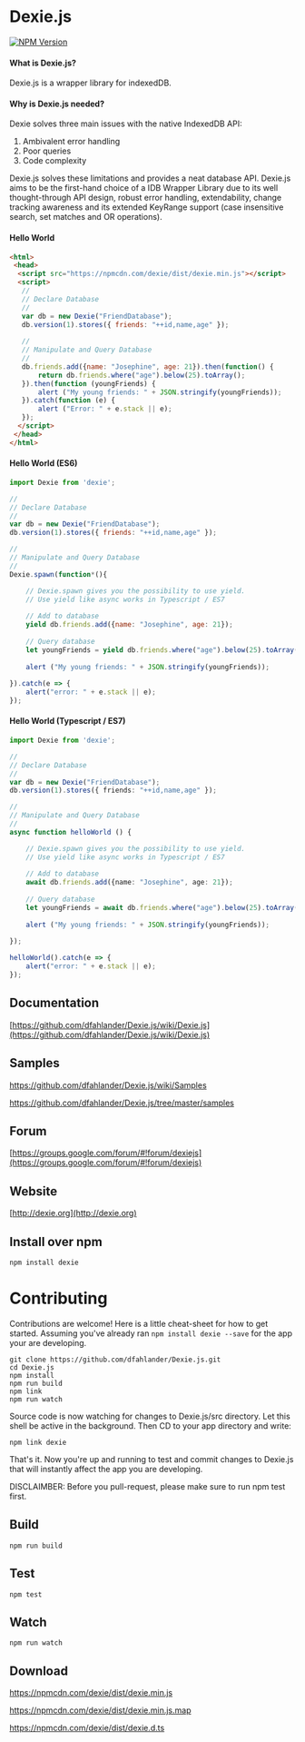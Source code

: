 Dexie.js
========

[![NPM Version][npm-image]][npm-url]

#### What is Dexie.js?
Dexie.js is a wrapper library for indexedDB.

#### Why is Dexie.js needed?
Dexie solves three main issues with the native IndexedDB API:

 1. Ambivalent error handling
 2. Poor queries
 3. Code complexity

Dexie.js solves these limitations and provides a neat database API. Dexie.js aims to be the first-hand choice of a IDB Wrapper Library due to its well thought-through API design, robust error handling, extendability, change tracking awareness and its extended KeyRange support (case insensitive search, set matches and OR operations).

#### Hello World

```html
<html>
 <head>
  <script src="https://npmcdn.com/dexie/dist/dexie.min.js"></script>
  <script>
   //
   // Declare Database
   //
   var db = new Dexie("FriendDatabase");
   db.version(1).stores({ friends: "++id,name,age" });
   
   //
   // Manipulate and Query Database
   //
   db.friends.add({name: "Josephine", age: 21}).then(function() {
       return db.friends.where("age").below(25).toArray();
   }).then(function (youngFriends) {
       alert ("My young friends: " + JSON.stringify(youngFriends));
   }).catch(function (e) {
       alert ("Error: " + e.stack || e);
   });
  </script>
 </head>
</html>
```

#### Hello World (ES6)
```js
import Dexie from 'dexie';

//
// Declare Database
//
var db = new Dexie("FriendDatabase");
db.version(1).stores({ friends: "++id,name,age" });

//
// Manipulate and Query Database
//
Dexie.spawn(function*(){

    // Dexie.spawn gives you the possibility to use yield.
    // Use yield like async works in Typescript / ES7
    
    // Add to database
    yield db.friends.add({name: "Josephine", age: 21});
    
    // Query database
    let youngFriends = yield db.friends.where("age").below(25).toArray();
    
    alert ("My young friends: " + JSON.stringify(youngFriends));
    
}).catch(e => {
    alert("error: " + e.stack || e);
});
```

#### Hello World (Typescript / ES7)
```ts
import Dexie from 'dexie';

//
// Declare Database
//
var db = new Dexie("FriendDatabase");
db.version(1).stores({ friends: "++id,name,age" });

//
// Manipulate and Query Database
//
async function helloWorld () {

    // Dexie.spawn gives you the possibility to use yield.
    // Use yield like async works in Typescript / ES7
    
    // Add to database
    await db.friends.add({name: "Josephine", age: 21});
    
    // Query database
    let youngFriends = await db.friends.where("age").below(25).toArray();
    
    alert ("My young friends: " + JSON.stringify(youngFriends));
    
});

helloWorld().catch(e => {
    alert("error: " + e.stack || e);
});

```

Documentation
-------------
[https://github.com/dfahlander/Dexie.js/wiki/Dexie.js](https://github.com/dfahlander/Dexie.js/wiki/Dexie.js)

Samples
-------
https://github.com/dfahlander/Dexie.js/wiki/Samples

https://github.com/dfahlander/Dexie.js/tree/master/samples

Forum
-----
[https://groups.google.com/forum/#!forum/dexiejs](https://groups.google.com/forum/#!forum/dexiejs)

Website
-------
[http://dexie.org](http://dexie.org)

Install over npm
----------------
```
npm install dexie
```

Contributing
============
Contributions are welcome! Here is a little cheat-sheet for how to get started. Assuming you've already ran `npm install dexie --save` for the app your are developing.

```
git clone https://github.com/dfahlander/Dexie.js.git
cd Dexie.js
npm install
npm run build
npm link
npm run watch
```
Source code is now watching for changes to Dexie.js/src directory. Let this shell be active in the background.
Then CD to your app directory and write:
```
npm link dexie
```
That's it.
Now you're up and running to test and commit changes to Dexie.js that will instantly affect the app you are developing.

DISCLAIMBER: Before you pull-request, please make sure to run npm test first.

Build
-----
```
npm run build
```

Test
----
```
npm test
```

Watch
-----
```
npm run watch
```

Download
--------
https://npmcdn.com/dexie/dist/dexie.min.js

https://npmcdn.com/dexie/dist/dexie.min.js.map

https://npmcdn.com/dexie/dist/dexie.d.ts



[npm-image]: https://img.shields.io/npm/v/dexie.svg?style=flat
[npm-url]: https://npmjs.org/package/dexie

